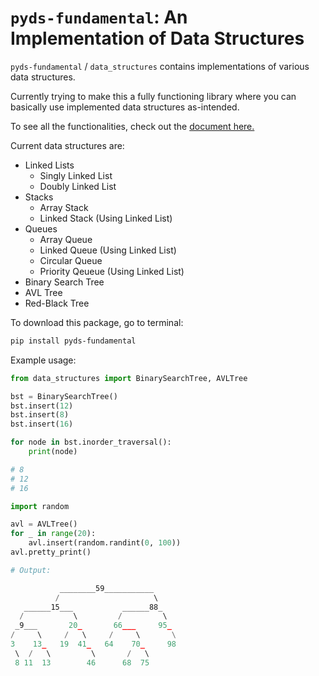 # `pyds-fundamental`: An Implementation of Data Structures

`pyds-fundamental` / `data_structures` contains implementations of various data structures. 

Currently trying to make this a fully functioning library where you can basically use implemented data structures as-intended.

To see all the functionalities, check out the [document here.](https://999-juicewrld.github.io/data_structures/data_structures.html)

Current data structures are:
- Linked Lists
    - Singly Linked List
    - Doubly Linked List
- Stacks
    - Array Stack
    - Linked Stack (Using Linked List)
- Queues
    - Array Queue
    - Linked Queue (Using Linked List)
    - Circular Queue
    - Priority Qeueue (Using Linked List)
- Binary Search Tree
- AVL Tree
- Red-Black Tree

To download this package, go to terminal:
```sh
pip install pyds-fundamental
```

Example usage:
```py
from data_structures import BinarySearchTree, AVLTree

bst = BinarySearchTree()
bst.insert(12)
bst.insert(8)
bst.insert(16)

for node in bst.inorder_traversal():
    print(node)

# 8
# 12
# 16

import random

avl = AVLTree()
for _ in range(20):
    avl.insert(random.randint(0, 100))
avl.pretty_print()

# Output:

           ________59___________     
          /                     \    
   ______15___           ______88_   
  /           \         /         \  
 _9___       20_       66___     95_ 
/     \     /   \     /     \       \
3    13_   19  41_   64    70_     98
 \  /   \         \       /   \      
 8 11  13        46      68  75 
```
